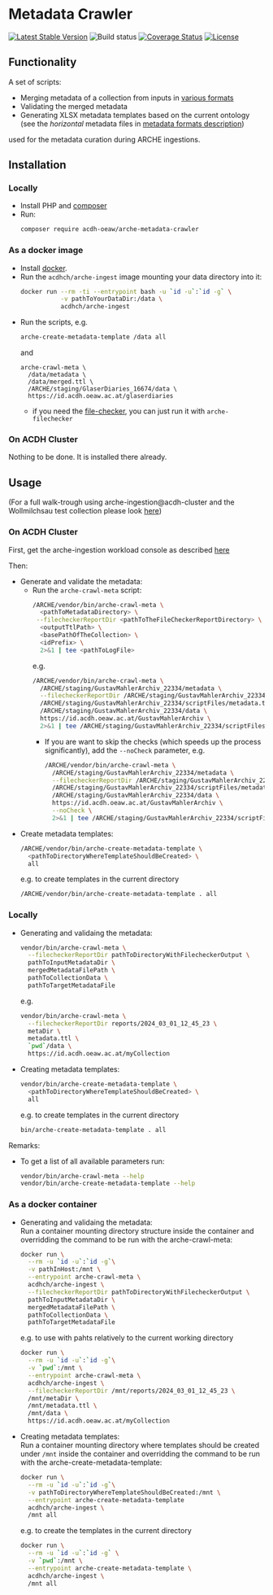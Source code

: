 ﻿# Metadata Crawler

[![Latest Stable Version](https://poser.pugx.org/acdh-oeaw/arche-metadata-crawler/v/stable)](https://packagist.org/packages/acdh-oeaw/arche-metadata-crawler)
![Build status](https://github.com/acdh-oeaw/arche-metadata-crawler/workflows/phpunit/badge.svg?branch=master)
[![Coverage Status](https://coveralls.io/repos/github/acdh-oeaw/arche-metadata-crawler/badge.svg?branch=master)](https://coveralls.io/github/acdh-oeaw/arche-metadata-crawler?branch=master)
[![License](https://poser.pugx.org/acdh-oeaw/arche-metadata-crawler/license)](https://packagist.org/packages/acdh-oeaw/arche-metadata-crawler)

## Functionality

A set of scripts:

* Merging metadata of a collection from inputs in [various formats](docs/metadata_formats.md)
* Validating the merged metadata
* Generating XLSX metadata templates based on the current ontology 
  (see the _horizontal_ metadata files in [metadata formats description](docs/metadata_formats.md#horizontal-metadata-file))

used for the metadata curation during ARCHE ingestions. 

## Installation

### Locally

* Install PHP and [composer](https://getcomposer.org/)
* Run:
  ```bash
  composer require acdh-oeaw/arche-metadata-crawler
  ```

### As a docker image

* Install [docker](https://www.docker.com/).
* Run the `acdhch/arche-ingest` image mounting your data directory into it:
  ```bash
  docker run --rm -ti --entrypoint bash -u `id -u`:`id -g` \
             -v pathToYourDataDir:/data \
             acdhch/arche-ingest
  ```
* Run the scripts, e.g.
  ```bash
  arche-create-metadata-template /data all
  ```
  and
  ```
  arche-crawl-meta \
    /data/metadata \
    /data/merged.ttl \
    /ARCHE/staging/GlaserDiaries_16674/data \
    https://id.acdh.oeaw.ac.at/glaserdiaries
  ```
  * if you need the [file-checker](https://github.com/acdh-oeaw/repo-file-checker),
    you can just run it with `arche-filechecker`

### On ACDH Cluster

Nothing to be done. It is installed there already.

## Usage

(For a full walk-trough using arche-ingestion@acdh-cluster and the Wollmilchsau test collection
please look [here](docs/walktrough.md))

### On ACDH Cluster

First, get the arche-ingestion workload console as described [here](https://github.com/acdh-oeaw/arche-ingest/blob/master/docs/acdh-cluster.md)

Then:

* Generate and validate the metadata:
  * Run the `arche-crawl-meta` script:
    ```bash
    /ARCHE/vendor/bin/arche-crawl-meta \
      <pathToMetadataDirectory> \
     --filecheckerReportDir <pathToTheFileCheckerReportDirectory> \
      <outputTtlPath> \
      <basePathOfTheCollection> \
      <idPrefix> \
      2>&1 | tee <pathToLogFile>
    ```
    e.g.
    ```bash
    /ARCHE/vendor/bin/arche-crawl-meta \
      /ARCHE/staging/GustavMahlerArchiv_22334/metadata \
      --filecheckerReportDir /ARCHE/staging/GustavMahlerArchiv_22334/checkReports/2024_04_08_09_19_24 \
      /ARCHE/staging/GustavMahlerArchiv_22334/scriptFiles/metadata.ttl \
      /ARCHE/staging/GustavMahlerArchiv_22334/data \
      https://id.acdh.oeaw.ac.at/GustavMahlerArchiv \
      2>&1 | tee /ARCHE/staging/GustavMahlerArchiv_22334/scriptFiles/metadata.log
    ```
    * If you are want to skip the checks (which speeds up the process significantly), add the `--noCheck` parameter, e.g.
      ```bash
      /ARCHE/vendor/bin/arche-crawl-meta \
        /ARCHE/staging/GustavMahlerArchiv_22334/metadata \
        --filecheckerReportDir /ARCHE/staging/GustavMahlerArchiv_22334/checkReports/2024_04_08_09_19_24 \
        /ARCHE/staging/GustavMahlerArchiv_22334/scriptFiles/metadata.ttl \
        /ARCHE/staging/GustavMahlerArchiv_22334/data \
        https://id.acdh.oeaw.ac.at/GustavMahlerArchiv \
        --noCheck \
        2>&1 | tee /ARCHE/staging/GustavMahlerArchiv_22334/scriptFiles/metadata.log

      ```
* Create metadata templates:
  ```bash
  /ARCHE/vendor/bin/arche-create-metadata-template \
    <pathToDirectoryWhereTemplateShouldBeCreated> \
    all
  ```
  e.g. to create templates in the current directory
  ```bash
  /ARCHE/vendor/bin/arche-create-metadata-template . all
  ```

### Locally

* Generating and validaing the metadata:
  ```bash
  vendor/bin/arche-crawl-meta \
    --filecheckerReportDir pathToDirectoryWithFilecheckerOutput \
    pathToInputMetadataDir \
    mergedMetadataFilePath \
    pathToCollectionData \
    pathToTargetMetadataFile
  ```
  e.g.
  ```bash
  vendor/bin/arche-crawl-meta \
    --filecheckerReportDir reports/2024_03_01_12_45_23 \
    metaDir \
    metadata.ttl \
    `pwd`/data \
    https://id.acdh.oeaw.ac.at/myCollection
  ```
* Creating metadata templates:
  ```bash
  vendor/bin/arche-create-metadata-template \
    <pathToDirectoryWhereTemplateShouldBeCreated> \
    all
  ```
  e.g. to create templates in the current directory
  ```bash
  bin/arche-create-metadata-template . all
  ```

Remarks:

* To get a list of all available parameters run:
  ```bash
  vendor/bin/arche-crawl-meta --help
  vendor/bin/arche-create-metadata-template --help
  ```

### As a docker container

* Generating and validaing the metadata:  
  Run a container mounting directory structure inside the container 
  and overridding the command to be run with the arche-crawl-meta:
  ```bash
  docker run \
    --rm -u `id -u`:`id -g`\
    -v pathInHost:/mnt \
    --entrypoint arche-crawl-meta \
    acdhch/arche-ingest \
    --filecheckerReportDir pathToDirectoryWithFilecheckerOutput \
    pathToInputMetadataDir \
    mergedMetadataFilePath \
    pathToCollectionData \
    pathToTargetMetadataFile
  ```
  e.g. to use with pahts relatively to the current working directory
  ```bash
  docker run \
    --rm -u `id -u`:`id -g`\
    -v `pwd`:/mnt \
    --entrypoint arche-crawl-meta \
    acdhch/arche-ingest \
    --filecheckerReportDir /mnt/reports/2024_03_01_12_45_23 \
    /mnt/metaDir \
    /mnt/metadata.ttl \
    /mnt/data \
    https://id.acdh.oeaw.ac.at/myCollection
  ```
* Creating metadata templates:  
  Run a container mounting directory where templates should be created under `/mnt` inside the container 
  and overridding the command to be run with the arche-create-metadata-template:
  ```bash
  docker run \
    --rm -u `id -u`:`id -g`\
    -v pathToDirectoryWhereTemplateShouldBeCreated:/mnt \
    --entrypoint arche-create-metadata-template
    acdhch/arche-ingest \
    /mnt all
  ```
  e.g. to create the templates in the current directory
  ```bash
  docker run \
    --rm -u `id -u`:`id -g` \
    -v `pwd`:/mnt \
    --entrypoint arche-create-metadata-template \
    acdhch/arche-ingest \
    /mnt all
  ```
